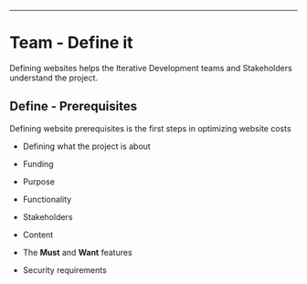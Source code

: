 ---

<!-- toc -->

# Team - Define it

Defining websites helps the Iterative Development teams and Stakeholders understand the project.


## Define - Prerequisites

Defining website prerequisites is the first steps in optimizing website costs

- Defining what the project is about

- Funding

- Purpose

- Functionality

- Stakeholders

- Content

- The **Must** and **Want** features

- Security requirements

